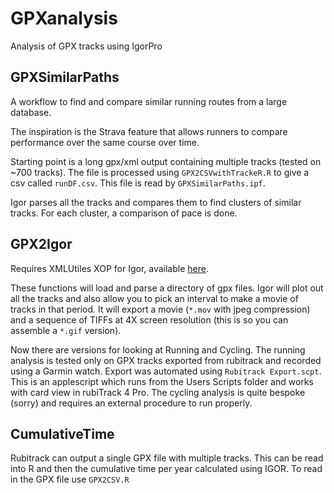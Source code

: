 # GPXanalysis

Analysis of GPX tracks using IgorPro

## GPXSimilarPaths

A workflow to find and compare similar running routes from a large database.

The inspiration is the Strava feature that allows runners to compare performance over the same course over time.

Starting point is a long gpx/xml output containing multiple tracks (tested on ~700 tracks).
The file is processed using `GPX2CSVwithTrackeR.R` to give a csv called `runDF.csv`.
This file is read by `GPXSimilarPaths.ipf`.

Igor parses all the tracks and compares them to find clusters of similar tracks.
For each cluster, a comparison of pace is done.

## GPX2Igor

Requires XMLUtiles XOP for Igor, available [here](http://www.igorexchange.com/project/XMLutils).

These functions will load and parse a directory of gpx files. Igor will plot out all the tracks and also allow you to pick an interval to make a movie of tracks in that period. It will export a movie (`*.mov` with jpeg compression) and a sequence of TIFFs at 4X screen resolution (this is so you can assemble a `*.gif` version).

Now there are versions for looking at Running and Cycling. The running analysis is tested only on GPX tracks exported from rubitrack and recorded using a Garmin watch. Export was automated using `Rubitrack Export.scpt`. This is an applescript which runs from the Users Scripts folder and works with card view in rubiTrack 4 Pro. The cycling analysis is quite bespoke (sorry) and requires an external procedure to run properly.

## CumulativeTime

Rubitrack can output a single GPX file with multiple tracks. This can be read into R and then the cumulative time per year calculated using IGOR. To read in the GPX file use `GPX2CSV.R`